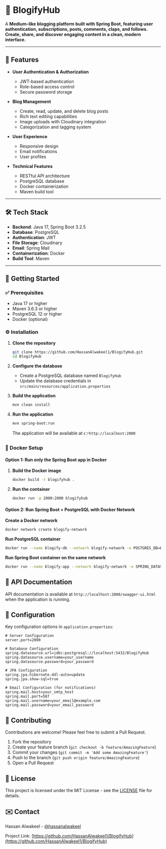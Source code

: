 # 📖 BlogifyHub

A **Medium-like blogging platform built with Spring Boot, featuring user authentication, subscriptions, posts, comments, claps, and follows. Create, share, and discover engaging content in a clean, modern interface.**

---

## 🚀 Features

- **User Authentication & Authorization**
  - JWT-based authentication
  - Role-based access control
  - Secure password storage

- **Blog Management**
  - Create, read, update, and delete blog posts
  - Rich text editing capabilities
  - Image uploads with Cloudinary integration
  - Categorization and tagging system

- **User Experience**
  - Responsive design
  - Email notifications
  - User profiles

- **Technical Features**
  - RESTful API architecture
  - PostgreSQL database
  - Docker containerization
  - Maven build tool

---

## 🛠 Tech Stack

- **Backend**: Java 17, Spring Boot 3.2.5
- **Database**: PostgreSQL
- **Authentication**: JWT
- **File Storage**: Cloudinary
- **Email**: Spring Mail
- **Containerization**: Docker
- **Build Tool**: Maven
---

## 🚀 Getting Started

### ✅ Prerequisites

- Java 17 or higher
- Maven 3.6.3 or higher
- PostgreSQL 12 or higher
- Docker (optional)

### ⚙️ Installation

1. **Clone the repository**
   ```bash
   git clone https://github.com/HassanAlwakeel1/BlogifyHub.git
   cd BlogifyHub
   ```

2. **Configure the database**
   - Create a PostgreSQL database named `BlogifyHub`
   - Update the database credentials in `src/main/resources/application.properties`

3. **Build the application**
   ```bash
   mvn clean install
   ```

4. **Run the application**
   ```bash
   mvn spring-boot:run
   ```
   The application will be available at 👉`http://localhost:2000`

### 🐳 Docker Setup

#### Option 1: Run only the Spring Boot app in Docker
1. **Build the Docker image**
   ```bash
   docker build -t blogifyhub .
   ```
2. **Run the container**
    ```bash
   docker run -p 2000:2000 blogifyhub
    ```

#### Option 2: Run Spring Boot + PostgreSQL with Docker Network
**Create a Docker network** 
```bash
docker network create blogify-network
```

**Run PostgreSQL container**
```bash
docker run --name blogify-db --network blogify-network -e POSTGRES_DB=BlogifyHub -e POSTGRES_USER=postgres -e POSTGRES_PASSWORD=postgres -p 5432:5432 -d postgres:15
```
**Run Spring Boot container on the same network**
```bash
docker run --name blogify-app --network blogify-network -e SPRING_DATASOURCE_URL=jdbc:postgresql://blogify-db:5432/BlogifyHub -e SPRING_DATASOURCE_USERNAME=postgres -e SPRING_DATASOURCE_PASSWORD=postgres -p 2000:2000 blogifyhub
```

## 📝 API Documentation

API documentation is available at `http://localhost:2000/swagger-ui.html` when the application is running.

## 🔧 Configuration

Key configuration options in `application.properties`:

```properties
# Server Configuration
server.port=2000

# Database Configuration
spring.datasource.url=jdbc:postgresql://localhost:5432/BlogifyHub
spring.datasource.username=your_username
spring.datasource.password=your_password

# JPA Configuration
spring.jpa.hibernate.ddl-auto=update
spring.jpa.show-sql=true

# Email Configuration (for notifications)
spring.mail.host=your_smtp_host
spring.mail.port=587
spring.mail.username=your_email@example.com
spring.mail.password=your_email_password
```

## 🤝 Contributing

Contributions are welcome! Please feel free to submit a Pull Request.

1. Fork the repository
2. Create your feature branch (`git checkout -b feature/AmazingFeature`)
3. Commit your changes (`git commit -m 'Add some AmazingFeature'`)
4. Push to the branch (`git push origin feature/AmazingFeature`)
5. Open a Pull Request

## 📄 License

This project is licensed under the MIT License - see the [LICENSE](LICENSE) file for details.

## ✉️ Contact

Hassan Alwakeel - [@hassanalwakeel](https://github.com/HassanAlwakeel1)

Project Link: [https://github.com/HassanAlwakeel1/BlogifyHub](https://github.com/HassanAlwakeel1/BlogifyHub)
